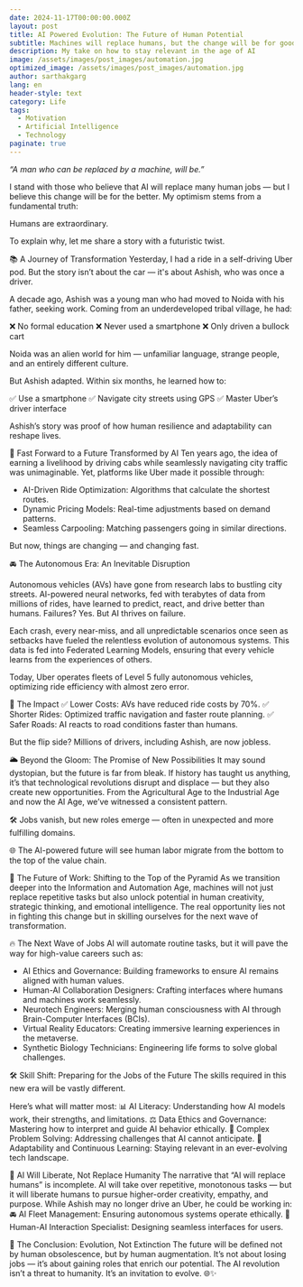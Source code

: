 ```yaml
---
date: 2024-11-17T00:00:00.000Z
layout: post
title: AI Powered Evolution: The Future of Human Potential
subtitle: Machines will replace humans, but the change will be for good
description: My take on how to stay relevant in the age of AI
image: /assets/images/post_images/automation.jpg
optimized_image: /assets/images/post_images/automation.jpg
author: sarthakgarg
lang: en
header-style: text
category: Life
tags:
  - Motivation
  - Artificial Intelligence
  - Technology
paginate: true
---
```

*“A man who can be replaced by a machine, will be.”*

I stand with those who believe that AI will replace many human jobs — but I believe this change will be for the better. My optimism stems from a fundamental truth:

Humans are extraordinary.

To explain why, let me share a story with a futuristic twist.

📚 A Journey of Transformation
Yesterday, I had a ride in a self-driving Uber pod. But the story isn’t about the car — it's about Ashish, who was once a driver.

A decade ago, Ashish was a young man who had moved to Noida with his father, seeking work. Coming from an underdeveloped tribal village, he had:

❌ No formal education
❌ Never used a smartphone
❌ Only driven a bullock cart

Noida was an alien world for him — unfamiliar language, strange people, and an entirely different culture.

But Ashish adapted. Within six months, he learned how to:

✅ Use a smartphone
✅ Navigate city streets using GPS
✅ Master Uber’s driver interface

Ashish’s story was proof of how human resilience and adaptability can reshape lives.

🤖 Fast Forward to a Future Transformed by AI
Ten years ago, the idea of earning a livelihood by driving cabs while seamlessly navigating city traffic was unimaginable. Yet, platforms like Uber made it possible through:

- AI-Driven Ride Optimization: Algorithms that calculate the shortest routes.
- Dynamic Pricing Models: Real-time adjustments based on demand patterns.
- Seamless Carpooling: Matching passengers going in similar directions.

But now, things are changing — and changing fast.

🚘 The Autonomous Era: An Inevitable Disruption

Autonomous vehicles (AVs) have gone from research labs to bustling city streets. AI-powered neural networks, fed with terabytes of data from millions of rides, have learned to predict, react, and drive better than humans.
Failures? Yes. But AI thrives on failure.

Each crash, every near-miss, and all unpredictable scenarios once seen as setbacks have fueled the relentless evolution of autonomous systems. This data is fed into Federated Learning Models, ensuring that every vehicle learns from the experiences of others.

Today, Uber operates fleets of Level 5 fully autonomous vehicles, optimizing ride efficiency with almost zero error.

🎯 The Impact
✅ Lower Costs: AVs have reduced ride costs by 70%.
✅ Shorter Rides: Optimized traffic navigation and faster route planning.
✅ Safer Roads: AI reacts to road conditions faster than humans.

But the flip side? Millions of drivers, including Ashish, are now jobless.

🌥️ Beyond the Gloom: The Promise of New Possibilities
It may sound dystopian, but the future is far from bleak.
If history has taught us anything, it’s that technological revolutions disrupt and displace — but they also create new opportunities. From the Agricultural Age to the Industrial Age and now the AI Age, we’ve witnessed a consistent pattern.

🛠️ Jobs vanish, but new roles emerge — often in unexpected and more fulfilling domains.

🌐 The AI-powered future will see human labor migrate from the bottom to the top of the value chain.

🧠 The Future of Work: Shifting to the Top of the Pyramid
As we transition deeper into the Information and Automation Age, machines will not just replace repetitive tasks but also unlock potential in human creativity, strategic thinking, and emotional intelligence.
The real opportunity lies not in fighting this change but in skilling ourselves for the next wave of transformation.

🔥 The Next Wave of Jobs
AI will automate routine tasks, but it will pave the way for high-value careers such as:
- AI Ethics and Governance: Building frameworks to ensure AI remains aligned with human values.
- Human-AI Collaboration Designers: Crafting interfaces where humans and machines work seamlessly.
- Neurotech Engineers: Merging human consciousness with AI through Brain-Computer Interfaces (BCIs).
- Virtual Reality Educators: Creating immersive learning experiences in the metaverse.
- Synthetic Biology Technicians: Engineering life forms to solve global challenges.

🛠️ Skill Shift: Preparing for the Jobs of the Future
The skills required in this new era will be vastly different.

Here’s what will matter most:
📊 AI Literacy: Understanding how AI models work, their strengths, and limitations.
⚖️ Data Ethics and Governance: Mastering how to interpret and guide AI behavior ethically. 
🧩 Complex Problem Solving: Addressing challenges that AI cannot anticipate.
🔄 Adaptability and Continuous Learning: Staying relevant in an ever-evolving tech landscape.


🧬 AI Will Liberate, Not Replace Humanity
The narrative that “AI will replace humans” is incomplete. AI will take over repetitive, monotonous tasks — but it will liberate humans to pursue higher-order creativity, empathy, and purpose.
While Ashish may no longer drive an Uber, he could be working in:
🚘 AI Fleet Management: Ensuring autonomous systems operate ethically.
🧠 Human-AI Interaction Specialist: Designing seamless interfaces for users.

🌟 The Conclusion: Evolution, Not Extinction
The future will be defined not by human obsolescence, but by human augmentation.
It’s not about losing jobs — it’s about gaining roles that enrich our potential.
The AI revolution isn’t a threat to humanity. It’s an invitation to evolve. 🌐✨
